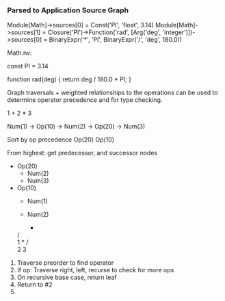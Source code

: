 ### Parsed to Application Source Graph

Module[Math]->sources[0] = Const('PI', 'float', 3.14)
Module[Math]->sources[1] =
  Closure('PI')->Function('rad', [Arg('deg', 'integer')])->sources[0] = BinaryExpr('*', 'PI', BinaryExpr('/', 'deg', 180.0))

Math.nv:

const PI = 3.14

function rad(deg) {
  return deg / 180.0 * PI;
}

Graph traversals + weighted relationships to the operations can be used to determine operator precedence and for type checking.

1 + 2 * 3

Num(1) -> Op(10) -> Num(2) -> Op(20) -> Num(3)

Sort by op precedence
 Op(20)
 Op(10)

From highest: get predecessor, and successor nodes
  - Op(20)
    - Num(2)
    - Num(3)
  - Op(10)
    - Num(1)
    - Num(2)

       +
     /   \
    1    *
        / \
       2   3

 1. Traverse preorder to find operator
 2. If op: Traverse right, left, recurse to check for more ops
 3. On recursive base case, return leaf
 4. Return to #2
 5.
